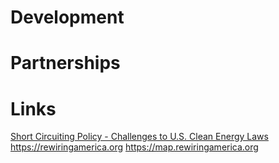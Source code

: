 # Development

# Partnerships

# Links
[Short Circuiting Policy - Challenges to U.S. Clean Energy Laws](https://www.youtube.com/watch?v=ooJGgO7rysc)
https://rewiringamerica.org
https://map.rewiringamerica.org
